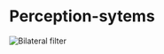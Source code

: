 # Perception-sytems

![Bilateral filter](https://github.com/gledsonmelotti/Perception-sytems/blob/master/Images/000000.png)


